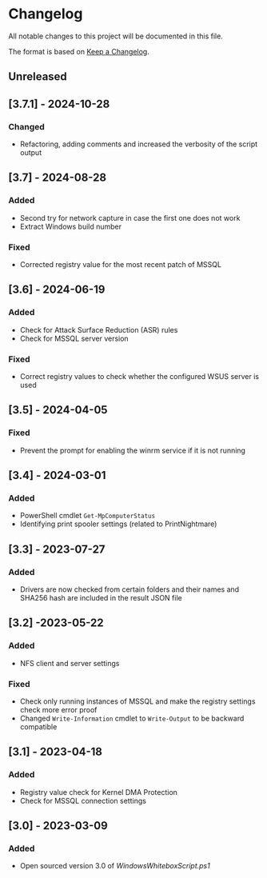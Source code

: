 
# Changelog
All notable changes to this project will be documented in this file.

The format is based on [Keep a Changelog](https://keepachangelog.com/en/1.0.0/).

## Unreleased

## [3.7.1] - 2024-10-28

### Changed

* Refactoring, adding comments and increased the verbosity of the script output

## [3.7] - 2024-08-28

### Added

* Second try for network capture in case the first one does not work
* Extract Windows build number

### Fixed

* Corrected registry value for the most recent patch of MSSQL

## [3.6] - 2024-06-19

### Added

* Check for Attack Surface Reduction (ASR) rules
* Check for MSSQL server version

### Fixed

* Correct registry values to check whether the configured WSUS server is used

## [3.5] - 2024-04-05

### Fixed

* Prevent the prompt for enabling the winrm service if it is not running

## [3.4] - 2024-03-01

### Added

* PowerShell cmdlet ``Get-MpComputerStatus``
* Identifying print spooler settings (related to PrintNightmare)

## [3.3] - 2023-07-27

### Added

* Drivers are now checked from certain folders and their names and SHA256 hash are included in the result JSON file

## [3.2] -2023-05-22

### Added

* NFS client and server settings

### Fixed

* Check only running instances of MSSQL and make the registry settings check more error proof
* Changed ``Write-Information`` cmdlet to ``Write-Output`` to be backward compatible

## [3.1] - 2023-04-18

### Added

* Registry value check for Kernel DMA Protection
* Check for MSSQL connection settings

## [3.0] - 2023-03-09

### Added

* Open sourced version 3.0 of *WindowsWhiteboxScript.ps1*
